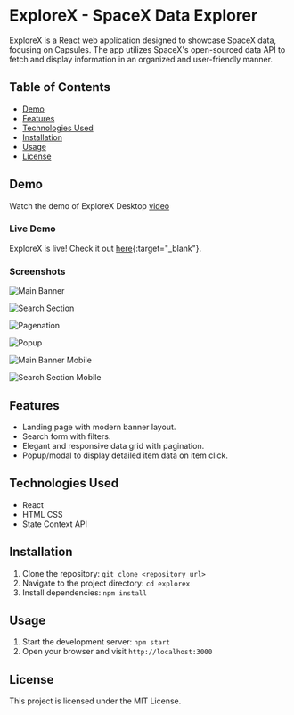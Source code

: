 # ExploreX - SpaceX Data Explorer

ExploreX is a React web application designed to showcase SpaceX data, focusing on Capsules. The app utilizes SpaceX's open-sourced data API to fetch and display information in an organized and user-friendly manner.

## Table of Contents
- [Demo](#demo)
- [Features](#features)
- [Technologies Used](#technologies-used)
- [Installation](#installation)
- [Usage](#usage)
- [License](#license)

## Demo
Watch the demo of ExploreX Desktop [video](https://drive.google.com/file/d/1xkfE_mJ0Q-4oYoImupRJ58wsMToaC2GT/view?usp=sharing)

### Live Demo
ExploreX is live! Check it out [here](https://explorex-psi.vercel.app/){:target="_blank"}.

### Screenshots
![Main Banner](./screenshots/main_banner.png)

![Search Section](./screenshots/search_desktop.png)

![Pagenation](./screenshots/pagenation_desktop.png)

![Popup](./screenshots/popup_model.png)

![Main Banner Mobile](./screenshots/mobile_main_banner.jpeg)

![Search Section Mobile](./screenshots/mobile_searchSection.jpeg)

## Features
- Landing page with modern banner layout.
- Search form with filters.
- Elegant and responsive data grid with pagination.
- Popup/modal to display detailed item data on item click.

## Technologies Used
- React
- HTML CSS
- State Context API 

## Installation
1. Clone the repository: `git clone <repository_url>`
2. Navigate to the project directory: `cd explorex`
3. Install dependencies: `npm install`

## Usage
1. Start the development server: `npm start`
2. Open your browser and visit `http://localhost:3000`

## License
This project is licensed under the MIT License.